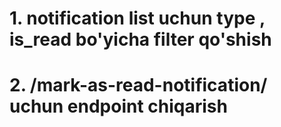 # 1. notification list uchun type , is_read bo'yicha filter qo'shish
# 2. /mark-as-read-notification/ uchun endpoint chiqarish
